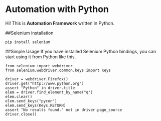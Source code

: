 # Automation with Python
Hi! This is **Automation Framework** written in Python.

##Selenium installation
```
pip install selenium
```

##Simple Usage
If you have installed Selenium Python bindings, you can start using it from Python like this.

```
from selenium import webdriver
from selenium.webdriver.common.keys import Keys

driver = webdriver.Firefox()
driver.get("http://www.python.org")
assert "Python" in driver.title
elem = driver.find_element_by_name("q")
elem.clear()
elem.send_keys("pycon")
elem.send_keys(Keys.RETURN)
assert "No results found." not in driver.page_source
driver.close()
```